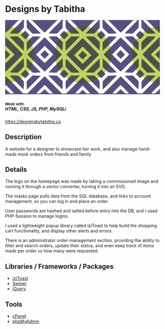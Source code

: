<h1>Designs by Tabitha</h1>

<img src="https://raw.githubusercontent.com/PaulB-H/designsbytabitha/e7b6c6db1559b963a37d3fae6e2cfd7191b825b4/images/vector/header.svg" />

<h5><small>Made with:</small><br /> HTML, CSS, JS, PHP, MySQLi</h5>

<a href="https://designsbytabitha.ca" target="_blank">https://designsbytabitha.ca</a>

<h2>Description</h2>
<p>A website for a designer to showcase her work, and also manage hand-made mask orders from friends and family</p>

<h2>Details</h2>
<p>The logo on the homepage was made by taking a commissioned image and running it through a vector converter, turning it into an SVG.</p>
<p>The masks page pulls data from the SQL database, and links to account management, so you can log in and place an order.</p>
<p>User passwords are hashed and salted before entry into the DB, and I used PHP-Session to manage logins.</p>
<p>I used a lightweight popup library called iziToast to help build the shopping cart functionality, and display other alerts and errors.</p>
<p>There is an administrator order-management section, providing the ability to filter and search orders, update their status, and even keep track of items made per order vs how many were requested.
</p>

<h2>Libraries / Frameworks / Packages</h2>
<ul>
<li><a href="https://github.com/marcelodolza/iziToast" target="_blank">iziToast</a></li>
<li><a href="https://github.com/nolimits4web/swiper" target="_blank">Swiper</a></li>
<li><a href="https://github.com/jquery/jquery" target="_blank">jQuery</a></li>
</ul>

<h2>Tools</h2>
<ul>
<li><a href="https://cpanel.net/" target="_blank">cPanel</a></li>
<li><a href="https://github.com/phpmyadmin/phpmyadmin" target="_blank">phpMyAdmin</a></li>
</ul>
